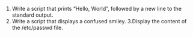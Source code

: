 1. Write a script that prints “Hello, World”, followed by a new line to the standard output.
2. Write a script that displays a confused smiley.
3.Display the content of the /etc/passwd file.
